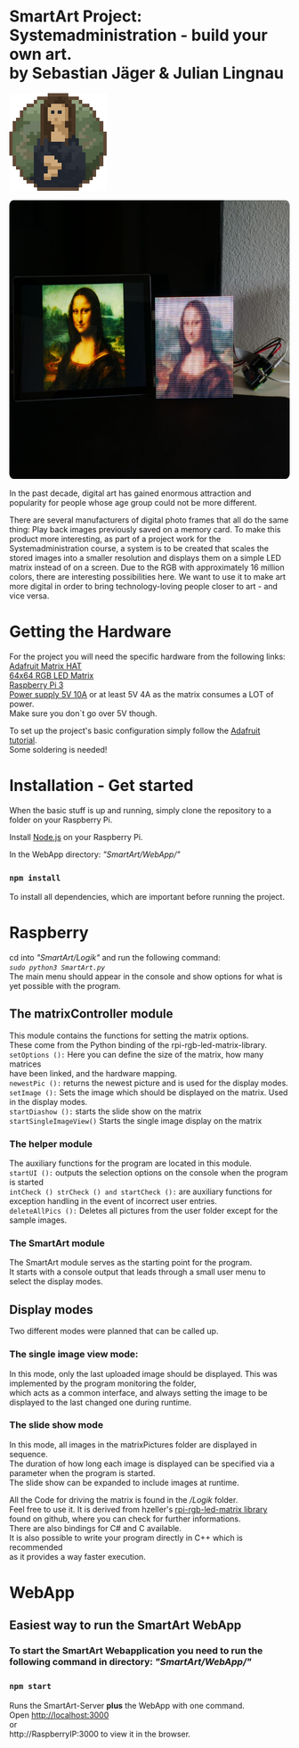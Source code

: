 # SmartArt Project: Systemadministration - build your own art.<br/>by Sebastian Jäger & Julian Lingnau 
![image](https://github.com/infinite0007/SmartArt/blob/Julian/WebApp/src/images/smartart/smartart_logo.png?raw=true)

<img src="https://github.com/infinite0007/SmartArt/blob/Julian/WebApp/src/images/aboutapp/slider4.png?raw=true" height="500">

In the past decade, digital art has gained enormous attraction and popularity for people whose age group could not be more different.

There are several manufacturers of digital photo frames that all do the same thing:
Play back images previously saved on a memory card. To make this product more interesting, as part of a project work for the Systemadministration course, a system is to be created that scales the stored images into a smaller resolution and displays them on a simple LED matrix instead of on a screen. Due to the RGB with approximately 16 million colors, there are interesting possibilities here. We want to use it to make art more digital in order to bring technology-loving people closer to art - and vice versa.

# Getting the Hardware  
  
For the project you will need the specific hardware from the following links:   
[Adafruit Matrix HAT](https://www.adafruit.com/product/2345)  
[64x64 RGB LED Matrix](https://www.adafruit.com/product/4732)  
[Raspberry Pi 3](https://www.adafruit.com/product/3055)  
[Power supply 5V 10A](https://www.adafruit.com/product/658) or at least 5V 4A as the matrix consumes a LOT of power.  
Make sure you don`t go over 5V though.

To set up the project's basic configuration simply follow the [Adafruit tutorial](https://learn.adafruit.com/raspberry-pi-led-matrix-display/hardware).  
Some soldering is needed!  

# Installation - Get started
When the basic stuff is up and running, simply clone the repository to a folder on your Raspberry Pi.

Install [Node.js](https://maker-tutorials.com/node-js-raspberry-pi-installieren/) on your Raspberry Pi.  

In the WebApp directory: *"SmartArt/WebApp/"*  

### `npm install`

To install all dependencies, which are important before running the project.

# Raspberry  
cd into *"SmartArt/Logik"* and run the following command:  
*`sudo python3 SmartArt.py`*  
The main menu should appear in the console and show options for what is yet possible with the program.  

## The matrixController module
This module contains the functions for setting the matrix options.  
These come from the Python binding of the rpi-rgb-led-matrix-library.  
`setOptions ():` Here you can define the size of the matrix, how many matrices  
have been linked, and the hardware mapping.  
`newestPic ():` returns the newest picture and is used for the display modes.  
`setImage ():` Sets the image which should be displayed on the matrix. Used in the display modes.  
`startDiashow ():` starts the slide show on the matrix  
`startSingleImageView()` Starts the single image display on the matrix  

### The helper module
The auxiliary functions for the program are located in this module.  
`startUI ():` outputs the selection options on the console when the program is started  
`intCheck () strCheck () and startCheck ():` are auxiliary functions for exception handling in the event of incorrect user entries.  
`deleteAllPics ():` Deletes all pictures from the user folder except for the sample images.  

### The SmartArt module
The SmartArt module serves as the starting point for the program.  
It starts with a console output that leads through a small user menu to select the display modes.  

## Display modes
Two different modes were planned that can be called up.
### The single image view mode:
In this mode, only the last uploaded image should be displayed. This was implemented by the program monitoring the folder,  
which acts as a common interface, and always setting the image to be displayed to the last changed one during runtime.
### The slide show mode
In this mode, all images in the matrixPictures folder are displayed in sequence.  
The duration of how long each image is displayed can be specified via a parameter when the program is started.  
The slide show can be expanded to include images at runtime.    
  
  
All the Code for driving the matrix is found in the */Logik* folder.  
Feel free to use it. It is derived from hzeller's [rpi-rgb-led-matrix library](https://github.com/hzeller/rpi-rgb-led-matrix) found on github, where you can check for further informations.  
There are also bindings for C# and C available.  
It is also possible to write your program directly in C++ which is recommended  
as it provides a way faster execution.


# WebApp
## Easiest way to run the SmartArt WebApp
### To start the SmartArt Webapplication you need to run the following command in directory: *"SmartArt/WebApp/"*

### `npm start`

Runs the SmartArt-Server **plus** the WebApp with one command.\
Open [http://localhost:3000](http://localhost:3000)\
or\
http://RaspberryIP:3000 to view it in the browser.
